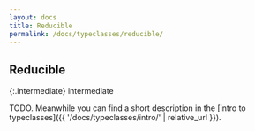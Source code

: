 ```yaml
---
layout: docs
title: Reducible
permalink: /docs/typeclasses/reducible/
---
```


## Reducible

{:.intermediate}
intermediate

TODO. Meanwhile you can find a short description in the [intro to typeclasses]({{ '/docs/typeclasses/intro/' | relative_url }}).
